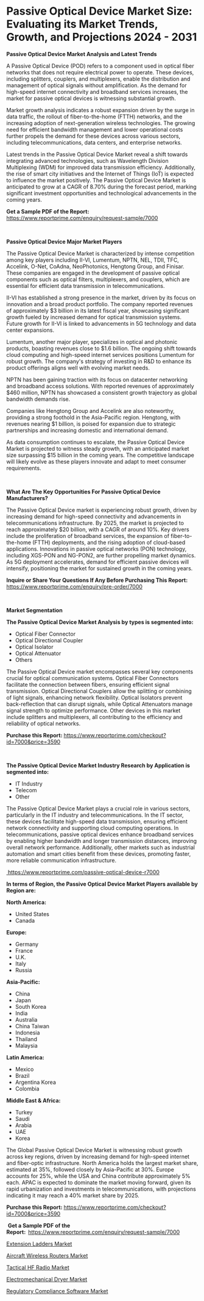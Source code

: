 <p><h1>Passive Optical Device Market Size: Evaluating its Market Trends, Growth, and Projections 2024 - 2031</h1></p><p><strong>Passive Optical Device Market Analysis and Latest Trends</strong></p>
<p><p>A Passive Optical Device (POD) refers to a component used in optical fiber networks that does not require electrical power to operate. These devices, including splitters, couplers, and multiplexers, enable the distribution and management of optical signals without amplification. As the demand for high-speed internet connectivity and broadband services increases, the market for passive optical devices is witnessing substantial growth.</p><p>Market growth analysis indicates a robust expansion driven by the surge in data traffic, the rollout of fiber-to-the-home (FTTH) networks, and the increasing adoption of next-generation wireless technologies. The growing need for efficient bandwidth management and lower operational costs further propels the demand for these devices across various sectors, including telecommunications, data centers, and enterprise networks.</p><p>Latest trends in the Passive Optical Device Market reveal a shift towards integrating advanced technologies, such as Wavelength Division Multiplexing (WDM) for improved data transmission efficiency. Additionally, the rise of smart city initiatives and the Internet of Things (IoT) is expected to influence the market positively. The Passive Optical Device Market is anticipated to grow at a CAGR of 8.70% during the forecast period, marking significant investment opportunities and technological advancements in the coming years.</p></p>
<p><strong>Get a Sample PDF of the Report:&nbsp;</strong> <a href="https://www.reportprime.com/enquiry/request-sample/7000">https://www.reportprime.com/enquiry/request-sample/7000</a></p>
<p>&nbsp;</p>
<p><strong>Passive Optical Device Major Market Players</strong></p>
<p><p>The Passive Optical Device Market is characterized by intense competition among key players including II-VI, Lumentum, NPTN, NEL, TDII, TFC, Accelink, O-Net, CoAdna, NeoPhotonics, Hengtong Group, and Finisar. These companies are engaged in the development of passive optical components such as optical filters, multiplexers, and couplers, which are essential for efficient data transmission in telecommunications.</p><p>II-VI has established a strong presence in the market, driven by its focus on innovation and a broad product portfolio. The company reported revenues of approximately $3 billion in its latest fiscal year, showcasing significant growth fueled by increased demand for optical transmission systems. Future growth for II-VI is linked to advancements in 5G technology and data center expansions.</p><p>Lumentum, another major player, specializes in optical and photonic products, boasting revenues close to $1.6 billion. The ongoing shift towards cloud computing and high-speed internet services positions Lumentum for robust growth. The company's strategy of investing in R&D to enhance its product offerings aligns well with evolving market needs.</p><p>NPTN has been gaining traction with its focus on datacenter networking and broadband access solutions. With reported revenues of approximately $460 million, NPTN has showcased a consistent growth trajectory as global bandwidth demands rise.</p><p>Companies like Hengtong Group and Accelink are also noteworthy, providing a strong foothold in the Asia-Pacific region. Hengtong, with revenues nearing $1 billion, is poised for expansion due to strategic partnerships and increasing domestic and international demand.</p><p>As data consumption continues to escalate, the Passive Optical Device Market is projected to witness steady growth, with an anticipated market size surpassing $15 billion in the coming years. The competitive landscape will likely evolve as these players innovate and adapt to meet consumer requirements.</p></p>
<p>&nbsp;</p>
<p><strong>What Are The Key Opportunities For Passive Optical Device Manufacturers?</strong></p>
<p><p>The Passive Optical Device market is experiencing robust growth, driven by increasing demand for high-speed connectivity and advancements in telecommunications infrastructure. By 2025, the market is projected to reach approximately $20 billion, with a CAGR of around 10%. Key drivers include the proliferation of broadband services, the expansion of fiber-to-the-home (FTTH) deployments, and the rising adoption of cloud-based applications. Innovations in passive optical networks (PON) technology, including XGS-PON and NG-PON2, are further propelling market dynamics. As 5G deployment accelerates, demand for efficient passive devices will intensify, positioning the market for sustained growth in the coming years.</p></p>
<p><strong>Inquire or Share Your Questions If Any Before Purchasing This Report:</strong> <a href="https://www.reportprime.com/enquiry/pre-order/7000">https://www.reportprime.com/enquiry/pre-order/7000</a></p>
<p>&nbsp;</p>
<p><strong>Market Segmentation</strong></p>
<p><strong>The Passive Optical Device Market Analysis by types is segmented into:</strong></p>
<p><ul><li>Optical Fiber Connector</li><li>Optical Directional Coupler</li><li>Optical Isolator</li><li>Optical Attenuator</li><li>Others</li></ul></p>
<p><p>The Passive Optical Device market encompasses several key components crucial for optical communication systems. Optical Fiber Connectors facilitate the connection between fibers, ensuring efficient signal transmission. Optical Directional Couplers allow the splitting or combining of light signals, enhancing network flexibility. Optical Isolators prevent back-reflection that can disrupt signals, while Optical Attenuators manage signal strength to optimize performance. Other devices in this market include splitters and multiplexers, all contributing to the efficiency and reliability of optical networks.</p></p>
<p><strong>Purchase this Report:&nbsp;</strong><a href="https://www.reportprime.com/checkout?id=7000&price=3590">https://www.reportprime.com/checkout?id=7000&price=3590</a></p>
<p>&nbsp;</p>
<p><strong>The Passive Optical Device Market Industry Research by Application is segmented into:</strong></p>
<p><ul><li>IT Industry</li><li>Telecom</li><li>Other</li></ul></p>
<p><p>The Passive Optical Device Market plays a crucial role in various sectors, particularly in the IT industry and telecommunications. In the IT sector, these devices facilitate high-speed data transmission, ensuring efficient network connectivity and supporting cloud computing operations. In telecommunications, passive optical devices enhance broadband services by enabling higher bandwidth and longer transmission distances, improving overall network performance. Additionally, other markets such as industrial automation and smart cities benefit from these devices, promoting faster, more reliable communication infrastructure.</p></p>
<p><a href="https://www.reportprime.com/passive-optical-device-r7000">&nbsp;https://www.reportprime.com/passive-optical-device-r7000</a></p>
<p><strong>In terms of Region, the Passive Optical Device Market Players available by Region are:</strong></p>
<p>
    <p> <strong> North America: </strong>
        <ul>
            <li>United States</li>
            <li>Canada</li>
        </ul>
        </p> 
    <p> <strong> Europe: </strong>
        <ul>
            <li>Germany</li>
            <li>France</li>
            <li>U.K.</li>
            <li>Italy</li>
            <li>Russia</li>
        </ul>
        </p> 
    <p> <strong> Asia-Pacific: </strong>
        <ul>
            <li>China</li>
            <li>Japan</li>
            <li>South Korea</li>
            <li>India</li>
            <li>Australia</li>
            <li>China Taiwan</li>
            <li>Indonesia</li>
            <li>Thailand</li>
            <li>Malaysia</li>
        </ul>
        </p> 
    <p> <strong> Latin America: </strong>
        <ul>
            <li>Mexico</li>
            <li>Brazil</li>
            <li>Argentina Korea</li>
            <li>Colombia</li>
        </ul>
        </p> 
    <p> <strong> Middle East & Africa: </strong>
        <ul>
            <li>Turkey</li>
            <li>Saudi</li>
            <li>Arabia</li>
            <li>UAE</li>
            <li>Korea</li>
        </ul>
    </p>
    </p>
<p><p>The Global Passive Optical Device Market is witnessing robust growth across key regions, driven by increasing demand for high-speed internet and fiber-optic infrastructure. North America holds the largest market share, estimated at 35%, followed closely by Asia-Pacific at 30%. Europe accounts for 25%, while the USA and China contribute approximately 5% each. APAC is expected to dominate the market moving forward, given its rapid urbanization and investments in telecommunications, with projections indicating it may reach a 40% market share by 2025.</p></p>
<p><strong>Purchase this Report: </strong><a href="https://www.reportprime.com/checkout?id=7000&price=3590">https://www.reportprime.com/checkout?id=7000&price=3590</a></p>
<p>&nbsp;<strong>Get a Sample PDF of the Report:&nbsp;&nbsp;</strong><a href="https://www.reportprime.com/enquiry/request-sample/7000">https://www.reportprime.com/enquiry/request-sample/7000</a></p>
<p><strong></strong></p>
<p><p><a href="https://medium.com/@arteevalith3/why-should-you-invest-in-extension-ladders-dc33acd253aa">Extension Ladders Market</a></p><p><a href="https://github.com/CarolynWatkins697/Market-Research-Report-List-1/blob/main/aircraft-wireless-routers-market.md">Aircraft Wireless Routers Market</a></p><p><a href="https://github.com/lambertr3e8v/Market-Research-Report-List-1/blob/main/tactical-hf-radio-market.md">Tactical HF Radio Market</a></p><p><a href="https://issuu.com/reportprime-2/docs/electromechanical-dryer-market-size_e3846bab23e75d">Electromechanical Dryer Market</a></p><p><a href="https://www.linkedin.com/pulse/what-innovations-shaping-regulatory-compliance-software-market-fvfgc?trackingId=muhZD2h0QTGBhwaTLeTXtQ%3D%3D">Regulatory Compliance Software Market</a></p></p>